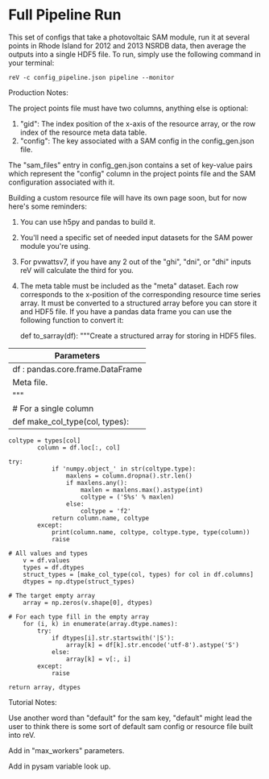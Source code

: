 Full Pipeline Run
=================

This set of configs that take a photovoltaic SAM module, run it at several points in Rhode Island for 2012 and 2013 NSRDB data, then average the outputs into a single HDF5 file. To run, simply use the following command in your terminal:

```
reV -c config_pipeline.json pipeline --monitor
```

Production Notes:

The project points file must have two columns, anything else is optional:

1) "gid": The index position of the x-axis of the resource array, or the row index of the resource meta data table.
2) "config": The key associated with a SAM config in the config_gen.json file.

The "sam_files" entry in config_gen.json contains a set of key-value pairs which represent the "config" column in the project points file and the SAM configuration associated with it.

Building a custom resource file will have its own page soon, but for now here's some reminders:

1) You can use h5py and pandas to build it.
2) You'll need a specific set of needed input datasets for the SAM power module you're using.
3) For pvwattsv7, if you have any 2 out of the "ghi", "dni", or "dhi" inputs reV will calculate the third for you.
4) The meta table must be included as the "meta" dataset. Each row corresponds to the x-position of the corresponding resource time series array. It must be converted to a structured array before you can store it and HDF5 file. If you have a pandas data frame you can use the following function to convert it:

    def to_sarray(df):
        """Create a structured array for storing in HDF5 files.

| Parameters                       |
| -------------------------------- |
| df : pandas.core.frame.DataFrame |
| Meta file.                       |
| """                              |
| # For a single column            |
| def make_col_type(col, types):   |

    coltype = types[col]
            column = df.loc[:, col]

    try:
                if 'numpy.object_' in str(coltype.type):
                    maxlens = column.dropna().str.len()
                    if maxlens.any():
                        maxlen = maxlens.max().astype(int)
                        coltype = ('S%s' % maxlen)
                    else:
                        coltype = 'f2'
                return column.name, coltype
            except:
                print(column.name, coltype, coltype.type, type(column))
                raise

    # All values and types
        v = df.values
        types = df.dtypes
        struct_types = [make_col_type(col, types) for col in df.columns]
        dtypes = np.dtype(struct_types)

    # The target empty array
        array = np.zeros(v.shape[0], dtypes)

    # For each type fill in the empty array
        for (i, k) in enumerate(array.dtype.names):
            try:
                if dtypes[i].str.startswith('|S'):
                    array[k] = df[k].str.encode('utf-8').astype('S')
                else:
                    array[k] = v[:, i]
            except:
                raise

    return array, dtypes

Tutorial Notes:

Use another word than "default" for the sam key, "default" might lead the user to think there is some sort of default sam config or resource file built into reV.

Add in "max_workers" parameters.

Add in pysam variable look up.
